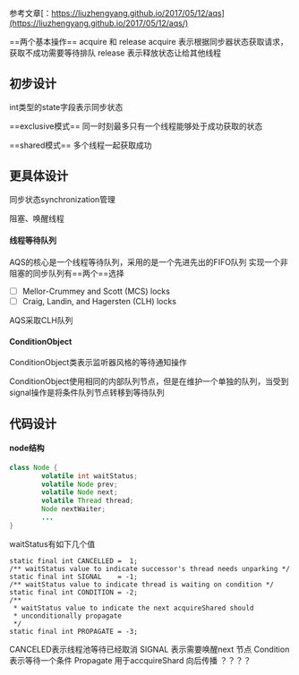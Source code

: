 
参考文章[：https://liuzhengyang.github.io/2017/05/12/aqs](https://liuzhengyang.github.io/2017/05/12/aqs/)


==两个基本操作==
acquire 和 release
acquire 表示根据同步器状态获取请求，获取不成功需要等待排队
release 表示释放状态让给其他线程

## 初步设计
int类型的state字段表示同步状态

==exclusive模式==
同一时刻最多只有一个线程能够处于成功获取的状态

==shared模式==
多个线程一起获取成功

## 更具体设计

同步状态synchronization管理

阻塞、唤醒线程

#### 线程等待队列
AQS的核心是一个线程等待队列，采用的是一个先进先出的FIFO队列
实现一个非阻塞的同步队列有==两个==选择
- [ ] Mellor-Crummey and Scott (MCS) locks
- [ ] Craig, Landin, and Hagersten (CLH) locks

AQS采取CLH队列

#### ConditionObject
ConditionObject类表示监听器风格的等待通知操作

ConditionObject使用相同的内部队列节点，但是在维护一个单独的队列，当受到signal操作是将条件队列节点转移到等待队列



## 代码设计

#### node结构

``` java
class Node {
        volatile int waitStatus;
        volatile Node prev;
        volatile Node next;
        volatile Thread thread;
        Node nextWaiter;
        ...
}
```

waitStatus有如下几个值

```
static final int CANCELLED =  1;
/** waitStatus value to indicate successor's thread needs unparking */
static final int SIGNAL    = -1;
/** waitStatus value to indicate thread is waiting on condition */
static final int CONDITION = -2;
/**
 * waitStatus value to indicate the next acquireShared should
 * unconditionally propagate
 */
static final int PROPAGATE = -3;
```
CANCELED表示线程池等待已经取消
SIGNAL 表示需要唤醒next 节点
Condition 表示等待一个条件
Propagate 用于accquireShard 向后传播  ？？？？


